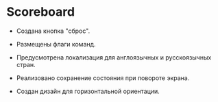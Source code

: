 # Scoreboard

- Создана кнопка "сброс".

- Размещены флаги команд.

- Предусмотрена локализация для англоязычных и русскоязычных стран.

- Реализовано сохранение состояния при повороте экрана.

- Создан дизайн для горизонтальной ориентации.
